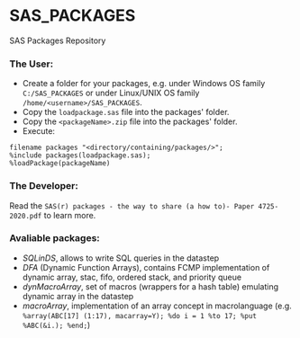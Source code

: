 # SAS_PACKAGES

SAS Packages Repository

### The User:

- Create a folder for your packages, e.g. under Windows OS family `C:/SAS_PACKAGES` or under Linux/UNIX OS family `/home/<username>/SAS_PACKAGES`.
- Copy the `loadpackage.sas` file into the packages' folder.
- Copy the `<packageName>.zip` file into the packages' folder.
- Execute:
```
filename packages "<directory/containing/packages/>";
%include packages(loadpackage.sas);
%loadPackage(packageName)
```
### The Developer:

Read the `SAS(r) packages - the way to share (a how to)- Paper 4725-2020.pdf` to learn more.

### Avaliable packages:

- *SQLinDS*, allows to write SQL queries in the datastep
- *DFA* (Dynamic Function Arrays), contains FCMP implementation of dynamic array, stac, fifo, ordered stack, and priority queue
- *dynMacroArray*, set of macros (wrappers for a hash table) emulating dynamic array in the datastep
- *macroArray*, implementation of an array concept in macrolanguage (e.g. `%array(ABC[17] (1:17), macarray=Y); %do i = 1 %to 17; %put %ABC(&i.); %end;`)